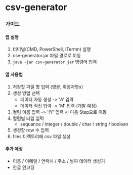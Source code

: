 ﻿# csv-generator
### 가이드
#### 앱 실행
1. 터미널(CMD, PowerShell, iTermn) 실행
2. csv-generator.jar 파일 경로로 이동
3. `java -jar csv-generator.jar` 명령어 입력
#### 앱 사용법
1. 저장할 파일 명 입력 (영문, 확장자명x)
2. 생성 방법 선택
    - 데이터 자동 생성 -> 'A' 입력
    - 데이터 직접 입력 -> 'M' 입력 (개발 예정)
3. 컬럼 이름 입력 -> '!Y' 입력 시 다음 Step으로 이동
4. 컬럼별 타입 입력
    - sequance / integer / double / char / string / boolean
5. 생성할 row 수 입력
6. files 디렉토리에 csv 파일 생성
#### 추가 예정
- 이름 / 이메일 / 연락처 / 주소 / 날짜 데이터 생성기
- 한글 인코딩
